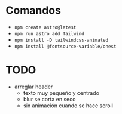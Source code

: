 # Comandos
- `npm create astro@latest`
- `npm run astro add Tailwind`
- `npm install -D tailwindcss-animated`
- `npm install @fontsource-variable/onest`


# TODO
- arreglar header
    - texto muy pequeño y centrado
    - blur se corta en seco
    - sin animación cuando se hace scroll